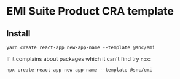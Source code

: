 # EMI Suite Product CRA template

## Install

```
yarn create react-app new-app-name --template @snc/emi
```

If it complains about packages which it can't find try `npx`:

```
npx create-react-app new-app-name --template @snc/emi
```
